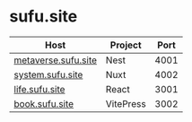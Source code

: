 # sufu.site

|  Host   | Project | Port  |
|  ----  | ----  | ----  |
| [metaverse.sufu.site](http://metaverse.sufu.site) |  Nest | 4001 |
| [system.sufu.site](http://system.sufu.site) |  Nuxt | 4002 |
| [life.sufu.site](http://life.sufu.site) |  React | 3001 |
| [book.sufu.site](http://book.sufu.site) |  VitePress | 3002 |
